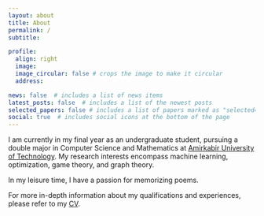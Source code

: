 ```yaml
---
layout: about
title: About
permalink: /
subtitle: 

profile:
  align: right
  image: 
  image_circular: false # crops the image to make it circular
  address:  

news: false  # includes a list of news items
latest_posts: false  # includes a list of the newest posts
selected_papers: false # includes a list of papers marked as "selected={true}"
social: true  # includes social icons at the bottom of the page
---
```


I am currently in my final year as an undergraduate student, pursuing a double major in Computer Science and Mathematics at [Amirkabir University of Technology](https://aut.ac.ir/en). My research interests encompass machine learning, optimization, game theory, and graph theory.

In my leisure time, I have a passion for memorizing poems.

For more in-depth information about my qualifications and experiences, please refer to my <a href="https://neginrahimiyazdi.github.io/assets/pdf/CV-Negin%20Rahimi.pdf" target="_blank">CV</a>.




